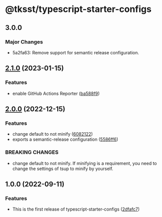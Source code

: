 # @tksst/typescript-starter-configs

## 3.0.0

### Major Changes

-   5a2fa63: Remove support for semantic release configuration.

## [2.1.0](https://github.com/tksst/typescript-starter-configs/compare/v2.0.0...v2.1.0) (2023-01-15)

### Features

-   enable GitHub Actions Reporter ([ba588f9](https://github.com/tksst/typescript-starter-configs/commit/ba588f9a4fdb7afcafbafba07e28c2e409d0efca))

## [2.0.0](https://github.com/tksst/typescript-starter-configs/compare/v1.0.0...v2.0.0) (2022-12-15)

### Features

-   change default to not minify ([6082122](https://github.com/tksst/typescript-starter-configs/commit/6082122875ca1ff932bc307ddd9fb875221d7d47))
-   exports a semantic-release configuration ([5586ff6](https://github.com/tksst/typescript-starter-configs/commit/5586ff664d8e38dc064f83154379b13ae7c3d7fe))

### BREAKING CHANGES

-   change default to not minify. If minifying is a requirement, you need to change the settings of tsup to minify by yourself.

## 1.0.0 (2022-09-11)

### Features

-   This is the first release of typescript-starter-configs ([2dfafc7](https://github.com/tksst/typescript-starter-configs/commit/2dfafc7038720a019ab092143baca7361dfb558c))
